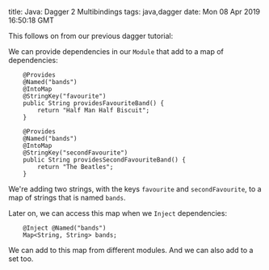 title: Java: Dagger 2 Multibindings
tags: java,dagger
date: Mon 08 Apr 2019 16:50:18 GMT

This follows on from our previous dagger tutorial:

We can provide dependencies in our `Module` that add to a map of dependencies:

```
    @Provides
    @Named("bands")
    @IntoMap
    @StringKey("favourite")
    public String providesFavouriteBand() {
        return "Half Man Half Biscuit";
    }

    @Provides
    @Named("bands")
    @IntoMap
    @StringKey("secondFavourite")
    public String providesSecondFavouriteBand() {
        return "The Beatles";
    }
```

We're adding two strings, with the keys `favourite` and `secondFavourite`, to a map of strings that is named `bands`.

Later on, we can access this map when we `Inject` dependencies:

```
    @Inject @Named("bands")
    Map<String, String> bands;
```

We can add to this map from different modules. And we can also add to a set too.
